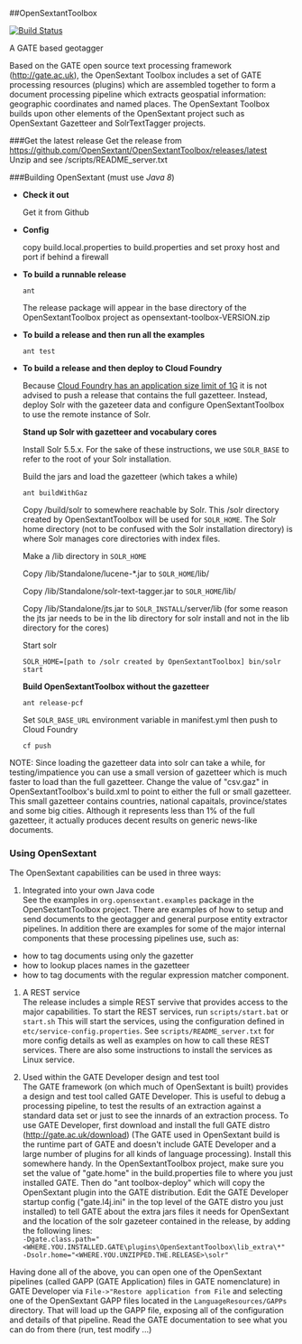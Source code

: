 ##OpenSextantToolbox

[![Build Status](https://travis-ci.org/OpenSextant/OpenSextantToolbox.svg?branch=master)](https://travis-ci.org/OpenSextant/OpenSextantToolbox)

A GATE based geotagger

Based on the GATE open source text processing framework (http://gate.ac.uk), the OpenSextant Toolbox includes a set 
of GATE processing resources (plugins) which are assembled together to form a document processing pipeline which extracts geospatial information: geographic coordinates and named places. The OpenSextant Toolbox builds upon other elements of the OpenSextant project such as OpenSextant Gazetteer and SolrTextTagger projects.

###Get the latest release
   Get the release from https://github.com/OpenSextant/OpenSextantToolbox/releases/latest  
   Unzip and see /scripts/README_server.txt 
   
###Building OpenSextant (must use *Java 8*)

* **Check it out** 

  Get it from Github 
   
* **Config**

  copy build.local.properties to build.properties and set proxy host and port if behind a firewall

* **To build a runnable release**

  `ant`  

  The release package will appear in the base directory of the OpenSextantToolbox project as opensextant-toolbox-VERSION.zip


* **To build a release and then run all the examples**

  `ant test` 

* **To build a release and then deploy to Cloud Foundry**

  Because [Cloud Foundry has an application size limit of 1G](https://docs.cloudfoundry.org/devguide/deploy-apps/large-app-deploy.html) it is not advised to push a release that contains the full gazetteer. Instead, deploy Solr with the gazeteer data and configure OpenSextantToolbox to use the remote instance of Solr.

  **Stand up Solr with gazetteer and vocabulary cores**

  Install Solr 5.5.x. For the sake of these instructions, we use `SOLR_BASE` to refer to the root of your Solr installation.

  Build the jars and load the gazetteer (which takes a while)

  `ant buildWithGaz`

  Copy /build/solr to somewhere reachable by Solr. This /solr directory created by OpenSextantToolbox will be used for `SOLR_HOME`. The Solr home directory (not to be confused with the Solr installation directory) is where Solr manages core directories with index files.

  Make a /lib directory in `SOLR_HOME`

  Copy /lib/Standalone/lucene-*.jar to `SOLR_HOME`/lib/

  Copy /lib/Standalone/solr-text-tagger.jar to `SOLR_HOME`/lib/

  Copy /lib/Standalone/jts.jar to `SOLR_INSTALL`/server/lib (for some reason the jts jar needs to be in the lib directory for solr install and not in the lib directory for the cores)

  Start solr

  `SOLR_HOME=[path to /solr created by OpenSextantToolbox] bin/solr start`

  **Build OpenSextantToolbox without the gazetteer**

  `ant release-pcf`

  Set `SOLR_BASE_URL` environment variable in manifest.yml then push to Cloud Foundry

  `cf push`

NOTE: Since loading the gazetteer data into solr can take a while, for testing/impatience you can use a small version of gazetteer which is much faster to load than the full gazetteer. Change the  value of "csv.gaz" in OpenSextantToolbox's build.xml to point to either the full or small gazetteer.  This small gazetteer contains countries, national capaitals, province/states and some big cities.  Although it represents less than 1% of the full gazetteer, it actually produces decent results on generic news-like documents.
  

### Using OpenSextant

The OpenSextant capabilities can be used in three ways:
 
1. Integrated into your own Java code  
See the examples in `org.opensextant.examples` package in the OpenSextantToolbox project. There are examples of how to setup and send documents to the geotagger and general purpose entity extractor pipelines. In addition there are examples for some of the major internal components that these processing pipelines use, such as:
  * how to tag documents using only the gazetter
  * how to lookup places names in the gazetteer
  * how to tag documents with the regular expression matcher component.

1. A REST service  
  The release includes a simple REST servive that provides access to the major capabilities.
  To start the REST services, run `scripts/start.bat` or `start.sh` This will start the services, using the configuration defined in `etc/service-config.properties`. See `scripts/README_server.txt` for more config details as well as examples on how to call these REST services. There are also some instructions to install the services as Linux service.
  
1. Used within the GATE Developer design and test tool   
  The GATE framework (on which much of OpenSextant is built) provides a design and test tool called GATE Developer. This is useful to debug a processing pipeline, to test the results of an extraction against a standard data set or just to see the innards of an extraction process. To use GATE Developer, first download and install the full GATE distro (http://gate.ac.uk/download) (The GATE used in OpenSextant build is the runtime part of GATE and doesn't include GATE Developer and a large number of plugins for all kinds of language processing). Install this somewhere handy. In the OpenSextantToolbox project, make sure you set the value of "gate.home" in the build.properties file to where you just installed GATE. Then do "ant toolbox-deploy" which will copy the OpenSextant plugin into the GATE distribution. Edit the GATE Developer startup config ("gate.l4j.ini" in the top level of the GATE distro you just installed) to tell GATE about the extra jars files it needs for OpenSextant and the location of the solr gazeteer contained in the release, by adding the following lines:  
  `-Dgate.class.path="<WHERE.YOU.INSTALLED.GATE\plugins\OpenSextantToolbox\lib_extra\*"`  
  `-Dsolr.home="<WHERE.YOU.UNZIPPED.THE.RELEASE>\solr"`
  
 Having done all of the above, you can open one of the OpenSextant pipelines (called GAPP (GATE Application) files in GATE nomenclature) in GATE Developer via `File->"Restore application from File` and selecting one of the OpenSextant GAPP files located in the `LanguageResources/GAPPs` directory. That will load up the GAPP file, exposing all of the configuration and details of that pipeline. Read the GATE documentation to see what you can do from there (run, test modify ...)
